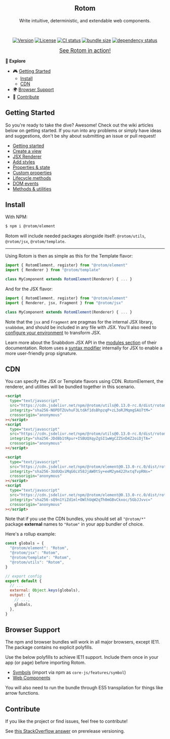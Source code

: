 <h2 align="center">Rotom</h2>
<p align="center">Write intuitive, deterministic, and extendable web components.</p>
<br>
<p align="center">
  <a href="https://www.npmjs.com/package/rotom"><img src="https://img.shields.io/npm/v/rotom.svg?sanitize=true&style=flat-square" alt="Version"></a>
  <a href="https://github.com/geotrev/rotom/blob/main/LICENSE"><img src="https://img.shields.io/npm/l/rotom.svg?sanitize=true&style=flat-square" alt="License"></a>
  <a href="https://github.com/geotrev/rotom/actions/workflows/test.yml?query=branch%3Amain"><img src="https://badgen.net/github/checks/geotrev/rotom/main?style=flat-square" alt="CI status" /></a>
  <a href="https://bundlephobia.com/package/rotom"><img src="https://badgen.net/bundlephobia/minzip/rotom?style=flat-square" alt="bundle size" /></a>
  <a href="https://www.libraries.io/npm/rotom"><img src="https://img.shields.io/librariesio/release/npm/rotom" alt="dependency status" /></a>
</p>

<p align="center"><a href="https://todo-rotom-jsx.netlify.app/"><big>See Rotom in action!</big></a></p>

**🧾 Explore**

- 🎮 [Getting Started](#getting-started)
  - [Install](#install)
  - [CDN](#cdn)
- 🌍 [Browser Support](#browser-support)
- 🤝 [Contribute](#contribute)

## Getting Started

So you're ready to take the dive? Awesome! Check out the wiki articles below on getting started. If you run into any problems or simply have ideas and suggestions, don't be shy about submitting an issue or pull request!

- [Getting started](https://github.com/geotrev/rotom/wiki/)
- [Create a view](https://github.com/geotrev/rotom/wiki/Views)
- [JSX Renderer](https://github.com/geotrev/rotom/wiki/JSX-Renderer)
- [Add styles](https://github.com/geotrev/rotom/wiki/Styles)
- [Properties & state](https://github.com/geotrev/rotom/wiki/Properties-&-state)
- [Custom properties](https://github.com/geotrev/rotom/wiki/Custom-properties)
- [Lifecycle methods](https://github.com/geotrev/rotom/wiki/Lifecycle-methods)
- [DOM events](https://github.com/geotrev/rotom/wiki/DOM-events)
- [Methods & utilities](https://github.com/geotrev/rotom/wiki/Methods-&-Utilities)

## Install

With NPM:

```sh
$ npm i @rotom/element
```

Rotom will include needed packages alongside itself: `@rotom/utils`, `@rotom/jsx`, `@rotom/template`.

---

Using Rotom is then as simple as this for the Template flavor:

```jsx
import { RotomElement, register} from "@rotom/element"
import { Renderer } from "@rotom/template"

class MyComponent extends RotomElement(Renderer) { ... }
```

And for the JSX flavor:

```jsx
import { RotomElement, register} from "@rotom/element"
import { Renderer, jsx, Fragment } from "@rotom/jsx"

class MyComponent extends RotomElement(Renderer) { ... }
```

Note that the `jsx` and `Fragment` are pragmas for the internal JSX library, `snabbdom`, and should be included in any file with JSX. You'll also need to [configure your environment](https://github.com/snabbdom/snabbdom#jsx) to transform JSX.

Learn more about the Snabbdom JSX API in the [modules section](https://github.com/snabbdom/snabbdom#modules-documentation) of their documentation. Rotom uses a [syntax modifier](https://github.com/geotrev/snabbdom-transform-jsx-props) internally for JSX to enable a more user-friendly prop signature.

## CDN

You can specify the JSX or Template flavors using CDN. RotomElement, the renderer, and utilities will be bundled together in this scenario.

```html
<script
  type="text/javascript"
  src="https://cdn.jsdelivr.net/npm/@rotom/utils@0.13.0-rc.0/dist/rotom-template.js"
  integrity="sha256-NOPDTZUvhuF3LtdAf1dsBhpzqP+zL3oRJMqmgSAU7tM="
  crossorigin="anonymous"
></script>
<script
  type="text/javascript"
  src="https://cdn.jsdelivr.net/npm/@rotom/utils@0.13.0-rc.0/dist/rotom-template.min.js"
  integrity="sha256-JDd8b1tRpur+ISBUQXqyZgSI1wWgCZZSnD4Z2oiDjTA="
  crossorigin="anonymous"
></script>
```

```html
<script
  type="text/javascript"
  src="https://cdn.jsdelivr.net/npm/@rotom/element@0.13.0-rc.0/dist/rotom-jsx.js"
  integrity="sha256-3UdUQviMqG6LV58JjAW0tSy+eeM2ym422hxtqTvpRNs="
  crossorigin="anonymous"
></script>
<script
  type="text/javascript"
  src="https://cdn.jsdelivr.net/npm/@rotom/element@0.13.0-rc.0/dist/rotom-jsx.min.js"
  integrity="sha256-sQ9n1YiZd1ml+OWlhUqW2qTh0mGBvCkxoc/5GbJJvvc="
  crossorigin="anonymous"
></script>
```

Note that if you use the CDN bundles, you should set all `"@rotom/*"` package **external** names to `"Rotom"` in your app bundler of choice.

Here's a rollup example:

```js
const globals = {
  "@rotom/element": "Rotom",
  "@rotom/jsx": "Rotom",
  "@rotom/template": "Rotom",
  "@rotom/utils": "Rotom",
}

// export config
export default {
  // ...
  external: Object.keys(globals),
  output: {
    // ...,
    globals,
  },
}
```

## Browser Support

The npm and browser bundles will work in all major browsers, except IE11. The package contains no explicit polyfills.

Use the below polyfills to achieve IE11 support. Include them once in your app (or page) before importing Rotom.

- [Symbols](https://github.com/zloirock/core-js) (import via npm as `core-js/features/symbol`)
- [Web Components](https://github.com/webcomponents/polyfills/tree/master/packages/webcomponentsjs)

You will also need to run the bundle through ES5 transpilation for things like arrow functions.

## Contribute

If you like the project or find issues, feel free to contribute!

See [this StackOverflow answer](https://stackoverflow.com/a/63112599) on prerelease versioning.
